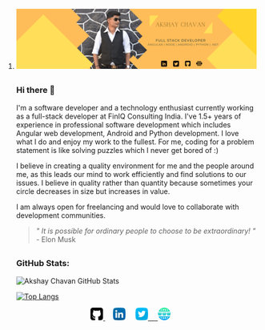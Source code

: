  1. ![Akshay Chavan Banner](https://raw.githubusercontent.com/AkshayChavan7/AkshayChavan7/main/LinkedIn%20Banner%20Yellow.png)
    ## 
    ### Hi there 👋 
    I'm a software developer and a technology enthusiast currently working as a full-stack developer at FinIQ Consulting
    India. I've 1.5+ years of experience in professional software
    development which includes Angular web development, Android and
    Python development. I love what I do and enjoy my work to the
    fullest. For me, coding for a problem statement is like solving
    puzzles which I never get bored of :)
    
    I believe in creating a quality environment for me and the people
    around me, as this leads our mind to work efficiently and find
    solutions to our issues. I believe in quality rather than quantity
    because sometimes your circle decreases in size but increases in
    value. 
    
    I am always open for freelancing and would love to collaborate with
    development communities.
    
    > *" It is possible for ordinary people to choose to be extraordinary! "*
    > <br/> - Elon Musk
    ##  
    
    ### GitHub Stats: 
    
    
    ![Akshay Chavan GitHub
    Stats](https://github-readme-stats.vercel.app/api?username=AkshayChavan7&&show_icons=true&title_color=ffffff&icon_color=13&text_color=daf7dc&bg_color=151515)
    
    
    [![Top
    Langs](https://github-readme-stats.vercel.app/api/top-langs/?username=AkshayChavan7&card_width=494px)](https://github.com/AkshayChavan7/github-readme-stats)

<div align=center>
<a href="https://github.com/AkshayChavan7"><img src="https://raw.githubusercontent.com/AkshayChavan7/AkshayChavan7/main/github-sign.png" width=25px height=25px> </a>&nbsp;&nbsp;&nbsp;
<a href="https://www.linkedin.com/in/akshaychavan7"><img src="https://raw.githubusercontent.com/AkshayChavan7/AkshayChavan7/main/linkedin.png" width=25px height=25px></a> &nbsp;&nbsp;&nbsp;
<a href="https://mobile.twitter.com/Aksh_ayC7"><img src="https://raw.githubusercontent.com/AkshayChavan7/AkshayChavan7/main/twitter.png" width=25px height=25px> &nbsp;&nbsp;&nbsp;
<a href="https://akshaychavan7.github.io/"><img src="https://raw.githubusercontent.com/AkshayChavan7/AkshayChavan7/main/www.png" width=25px height=25px></a>
</div>
